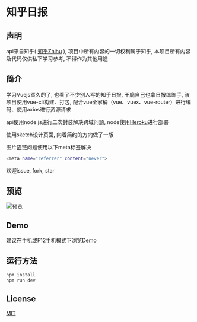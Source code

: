 # 知乎日报

## 声明
api来自知乎( [知乎Zhihu](http://www.zhihu.com/) ), 项目中所有内容的一切权利属于知乎, 本项目所有内容及代码仅供私下学习参考, 不得作为其他用途

## 简介
学习Vuejs蛮久的了, 也看了不少别人写的知乎日报, 干脆自己也拿日报练练手, 该项目使用vue-cli构建、打包, 配合vue全家桶（vue、vuex、vue-router）进行编码、使用axios进行资源请求

api使用node.js进行二次封装解决跨域问题, node使用[Heroku](https://www.heroku.com/)进行部署

使用sketch设计页面, 向着简约的方向做了一版

图片盗链问题使用以下meta标签解决

``` bash
<meta name="referrer" content="never">
```
欢迎issue, fork, star

## 预览

![预览](https://github.com/walleeeee/daily-zhihu/edit/master/)

## Demo

建议在手机或F12手机模式下浏览[Demo](https://walleeeee.github.io/daily-zhihu/static/demo.jpg)

## 运行方法

``` bash
npm install
npm run dev

```
## License

[MIT](https://opensource.org/licenses/MIT)
